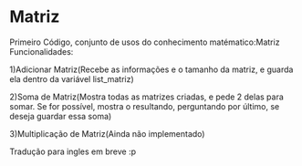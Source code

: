 # Matriz
Primeiro Código, conjunto de usos do conhecimento matématico:Matriz
Funcionalidades:

1)Adicionar Matriz(Recebe as informações e o tamanho da matriz, e guarda ela dentro da variável list_matriz)

2)Soma de Matriz(Mostra todas as matrizes criadas, e pede 2 delas para somar. Se for possível, mostra o resultando, perguntando por último, se deseja guardar essa soma)

3)Multiplicação de Matriz(Ainda não implementado)

Tradução para ingles em breve :p
